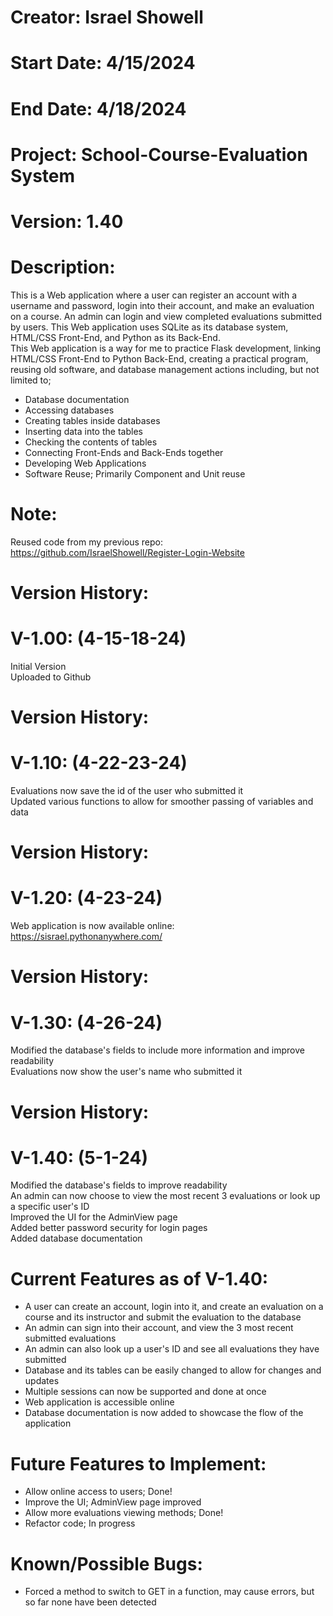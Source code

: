 # Creator: Israel Showell
# Start Date: 4/15/2024
# End Date: 4/18/2024
# Project: School-Course-Evaluation System
# Version: 1.40

# Description:
This is a Web application where a user can register an account with a username and password, login into their account, and make an evaluation on a course.
An admin can login and view completed evaluations submitted by users.
This Web application uses SQLite as its database system, HTML/CSS Front-End, and Python as its Back-End. <br>
This Web application is a way for me to practice Flask development, linking HTML/CSS Front-End to Python Back-End, creating a practical program,
reusing old software, and database management actions including, but not limited to; 

- Database documentation
- Accessing databases 
- Creating tables inside databases 
- Inserting data into the tables 
- Checking the contents of tables
- Connecting Front-Ends and Back-Ends together
- Developing Web Applications
- Software Reuse; Primarily Component and Unit reuse

# Note:
Reused code from my previous repo: <br>
https://github.com/IsraelShowell/Register-Login-Website

# Version History:
# V-1.00: (4-15-18-24)
Initial Version <br>
Uploaded to Github <br>

# Version History:
# V-1.10: (4-22-23-24)
Evaluations now save the id of the user who submitted it <br>
Updated various functions to allow for smoother passing of variables and data <br>

# Version History:
# V-1.20: (4-23-24)
Web application is now available online: <br>
https://sisrael.pythonanywhere.com/

# Version History:
# V-1.30: (4-26-24)
Modified the database's fields to include more information and improve readability <br>
Evaluations now show the user's name who submitted it

# Version History:
# V-1.40: (5-1-24)
Modified the database's fields to improve readability <br>
An admin can now choose to view the most recent 3 evaluations or look up a specific user's ID <br>
Improved the UI for the AdminView page <br>
Added better password security for login pages <br>
Added database documentation


# Current Features as of V-1.40:
- A user can create an account, login into it, and create an evaluation on a course and its instructor and submit the evaluation to the database
- An admin can sign into their account, and view the 3 most recent submitted evaluations
- An admin can also look up a user's ID and see all evaluations they have submitted
- Database and its tables can be easily changed to allow for changes and updates
- Multiple sessions can now be supported and done at once
- Web application is accessible online
- Database documentation is now added to showcase the flow of the application

# Future Features to Implement:
- Allow online access to users; Done!
- Improve the UI; AdminView page improved
- Allow more evaluations viewing methods; Done!
- Refactor code; In progress

# Known/Possible Bugs:
- Forced a method to switch to GET in a function, may cause errors, but so far none have been detected
